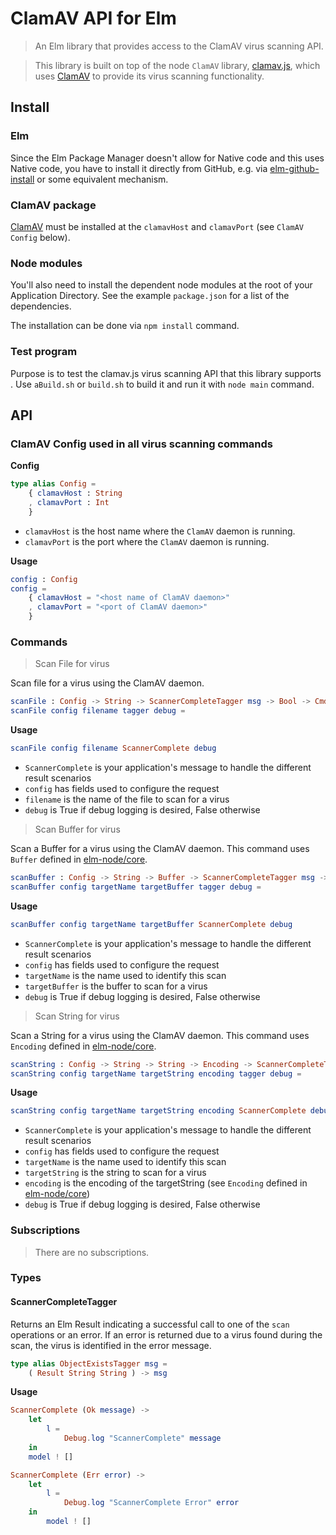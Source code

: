 # ClamAV API for Elm

> An Elm library that provides access to the ClamAV virus scanning API.

> This library is built on top of the node `ClamAV` library, [clamav.js](https://github.com/yongtang/clamav.js), which uses [ClamAV](https://www.clamav.net/) to provide its virus scanning functionality.

## Install

### Elm

Since the Elm Package Manager doesn't allow for Native code and this uses Native code, you have to install it directly from GitHub, e.g. via [elm-github-install](https://github.com/gdotdesign/elm-github-install) or some equivalent mechanism.

### ClamAV package

[ClamAV](https://www.clamav.net/) must be installed at the `clamavHost` and `clamavPort` (see `ClamAV Config` below).

### Node modules

You'll also need to install the dependent node modules at the root of your Application Directory. See the example `package.json` for a list of the dependencies.

The installation can be done via `npm install` command.

### Test program

Purpose is to test the clamav.js virus scanning API that this library supports . Use `aBuild.sh` or `build.sh` to build it and run it with `node main` command.

## API

### ClamAV Config used in all virus scanning commands

__Config__

```elm
type alias Config =
    { clamavHost : String
    , clamavPort : Int
    }
```

* `clamavHost` is the host name where the `ClamAV` daemon is running.
* `clamavPort` is the port where the `ClamAV` daemon is running.


__Usage__

```elm
config : Config
config =
    { clamavHost = "<host name of ClamAV daemon>"
    , clamavPort = "<port of ClamAV daemon>"
    }
```

### Commands

> Scan File for virus

Scan file for a virus using the ClamAV daemon.

```elm
scanFile : Config -> String -> ScannerCompleteTagger msg -> Bool -> Cmd msg
scanFile config filename tagger debug =
```
__Usage__

```elm
scanFile config filename ScannerComplete debug
```
* `ScannerComplete` is your application's message to handle the different result scenarios
* `config` has fields used to configure the request
* `filename` is the name of the file to scan for a virus
* `debug` is True if debug logging is desired, False otherwise

> Scan Buffer for virus

Scan a Buffer for a virus using the ClamAV daemon. This command uses `Buffer` defined in [elm-node/core](https://github.com/elm-node/core).

```elm
scanBuffer : Config -> String -> Buffer -> ScannerCompleteTagger msg -> Bool -> Cmd msg
scanBuffer config targetName targetBuffer tagger debug =
```
__Usage__

```elm
scanBuffer config targetName targetBuffer ScannerComplete debug
```
* `ScannerComplete` is your application's message to handle the different result scenarios
* `config` has fields used to configure the request
* `targetName` is the name used to identify this scan
* `targetBuffer` is the buffer to scan for a virus
* `debug` is True if debug logging is desired, False otherwise

> Scan String for virus

Scan a String for a virus using the ClamAV daemon. This command uses `Encoding` defined in [elm-node/core](https://github.com/elm-node/core).

```elm
scanString : Config -> String -> String -> Encoding -> ScannerCompleteTagger msg -> Bool -> Cmd msg
scanString config targetName targetString encoding tagger debug =
```
__Usage__

```elm
scanString config targetName targetString encoding ScannerComplete debug =
```
* `ScannerComplete` is your application's message to handle the different result scenarios
* `config` has fields used to configure the request
* `targetName` is the name used to identify this scan
* `targetString` is the string to scan for a virus
* `encoding` is the encoding of the targetString (see `Encoding` defined in [elm-node/core](https://github.com/elm-node/core))
* `debug` is True if debug logging is desired, False otherwise


### Subscriptions

> There are no subscriptions.

### Types

#### ScannerCompleteTagger

Returns an Elm Result indicating a successful call to one of the `scan` operations or an error.  If an error is returned due to a virus found during the scan, the virus is identified in the error message.

```elm
type alias ObjectExistsTagger msg =
    ( Result String String ) -> msg
```

__Usage__

```elm
ScannerComplete (Ok message) ->
    let
        l =
            Debug.log "ScannerComplete" message
    in
    model ! []

ScannerComplete (Err error) ->
    let
        l =
            Debug.log "ScannerComplete Error" error
    in
        model ! []
```
